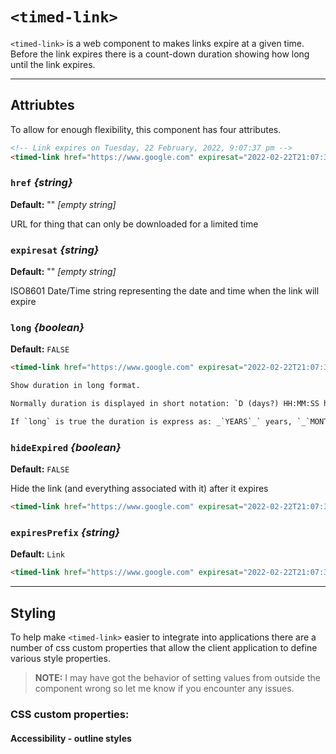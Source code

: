 # `<timed-link>`

`<timed-link>` is a web component to makes links expire at a given time. Before the link expires there is a count-down duration showing how long until the link expires.


-----

## Attriubtes

To allow for enough flexibility, this component has four attributes.

```html
<!-- Link expires on Tuesday, 22 February, 2022, 9:07:37 pm -->
<timed-link href="https://www.google.com" expiresat="2022-02-22T21:07:37+1100">Download PDF</timed-link>
```

### `href` *{string}*

__Default:__ "" _[empty string]_

URL for thing that can only be downloaded for a limited time

### `expiresat` *{string}*

__Default:__ "" _[empty string]_

ISO8601 Date/Time string representing the date and time when the link will expire

### `long` *{boolean}*

__Default:__ `FALSE`

```html
<timed-link href="https://www.google.com" expiresat="2022-02-22T21:07:37+1100" long></timed-link>

Show duration in long format.

Normally duration is displayed in short notation: `D (days?) HH:MM:SS hours` (if duration is longer than a day) or `H:MM:SS hours` for durations longer than an hour (but less than a day).

If `long` is true the duration is express as: _`YEARS`_` years, `_`MONTHS`_` months, `_`DAYS`_` days, `_`HOURS`_` hours, `_`MINUTES`_` minutes & `_`SECONDS`_` seconds`
```

### `hideExpired` *{boolean}*

__Default:__ `FALSE`

Hide the link (and everything associated with it) after it expires


```html
<timed-link href="https://www.google.com" expiresat="2022-02-22T21:07:37+1100" hideExpired></timed-link>
```

### `expiresPrefix` *{string}*

__Default:__ `Link`


```html
<timed-link href="https://www.google.com" expiresat="2022-02-22T21:07:37+1100" hideExpired></timed-link>
```


-----

## Styling

To help make `<timed-link>` easier to integrate into applications
there are a number of css custom properties that allow the client
application to define various style properties.

> __NOTE:__ I may have got the behavior of setting values from
>           outside the component wrong so let me know if you
>           encounter any issues.

### CSS custom properties:


#### Accessibility - outline styles
